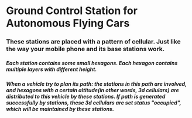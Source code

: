 # Ground Control Station for Autonomous Flying Cars

### These stations are placed with a pattern of cellular. Just like the way your mobile phone and its base stations work.

#####    Each station contains some small hexagons. Each hexagon contains multiple layers with different height.

#####    When a vehicle try to plan its path: the stations in this path are involved, and hexagons with a certain altitude(in other words, 3d cellulars) are distributed to this vehicle by these stations. If path is generated successfully by stations, these 3d cellulars are set status "occupied", which will be maintained by these stations.
